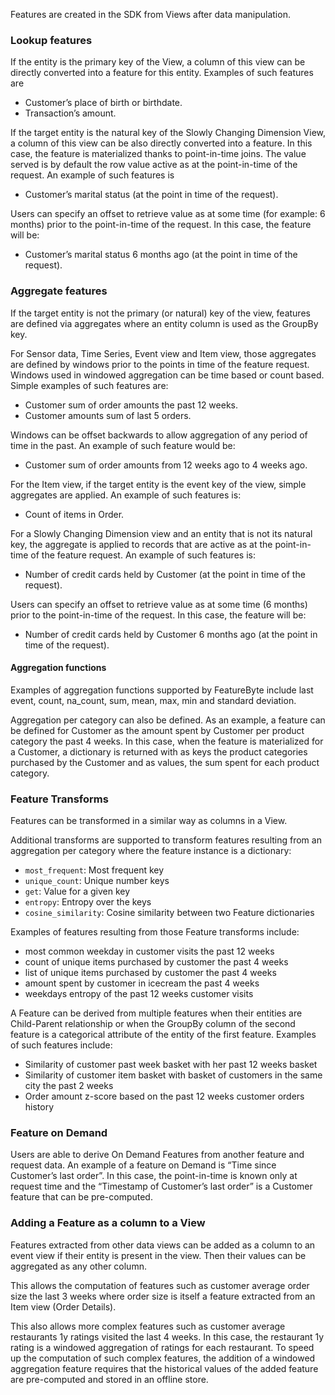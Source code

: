 Features are created in the SDK from Views after data manipulation.

### Lookup features
If the entity is the primary key of the View, a column of this view can be directly converted into a feature for this entity. Examples of such features are 

* Customer’s place of birth or birthdate.
* Transaction’s amount.

If the target entity is the natural key of the Slowly Changing Dimension View, a column of this view can be also directly converted into a feature. In this case, the feature is materialized thanks to point-in-time joins. The value served is by default the row value active as at the point-in-time of the request. An example of such features is

* Customer’s marital status (at the point in time of the request).

Users can specify an offset to retrieve value as at some time (for example: 6 months) prior to the point-in-time of the request. In this case, the feature will be:

* Customer’s marital status 6 months ago (at the point in time of the request).

### Aggregate features
If the target entity is not the primary (or natural) key of the view, features are defined via aggregates where an entity column is used as the GroupBy key.

For Sensor data, Time Series, Event view and Item view, those aggregates are defined by windows prior to the points in time of the feature request. Windows used in windowed aggregation can be time based or count based. Simple examples of such features are:

* Customer sum of order amounts the past 12 weeks.
* Customer amounts sum of last 5 orders.

Windows can be offset backwards to allow aggregation of any period of time in the past. An example of such feature would be:

* Customer sum of order amounts from 12 weeks ago to 4 weeks ago.

For the Item view, if the target entity is the event key of the view, simple aggregates are applied. An example of such features is:

* Count of items in Order.

For a Slowly Changing Dimension view and an entity that is not its natural key, the aggregate is applied to records that are active as at the point-in-time of the feature request. An example of such features is:

* Number of credit cards held by Customer (at the point in time of the request).

Users can specify an offset to retrieve value as at some time (6 months) prior to the point-in-time of the request. In this case, the feature will be:

* Number of credit cards held by Customer 6 months ago (at the point in time of the request).

#### Aggregation functions
Examples of aggregation functions supported by FeatureByte include last event, count, na_count, sum, mean, max, min and standard deviation.

Aggregation per category can also be defined. As an example, a feature can be defined for Customer as the amount spent by Customer per product category the past 4 weeks. In this case, when the feature is materialized for a Customer, a dictionary is returned with as keys the product categories purchased by the Customer and as values, the sum spent for each product category.

### Feature Transforms
Features can be transformed in a similar way as columns in a View.

Additional transforms are supported to transform features resulting from an aggregation per category where the feature instance is a dictionary:

* `most_frequent`: Most frequent key
* `unique_count`: Unique number keys
* `get`: Value for a given key
* `entropy`: Entropy over the keys
* `cosine_similarity`: Cosine similarity between two Feature dictionaries

Examples of features resulting from those Feature transforms include:

* most common weekday in customer visits the past 12 weeks
* count of unique items purchased by customer the past 4 weeks
* list of unique items purchased by customer the past 4 weeks
* amount spent by customer in icecream the past 4 weeks
* weekdays entropy of the past 12 weeks customer visits

A Feature can be derived from multiple features when their entities are Child-Parent relationship or when the GroupBy column of the second feature is a categorical attribute of the entity of the first feature. Examples of such features include:

* Similarity of customer past week basket with her past 12 weeks basket
* Similarity of customer item basket with basket of customers in the same city the past 2 weeks
* Order amount z-score based on the past 12 weeks customer orders history

### Feature on Demand
Users are able to derive On Demand Features from another feature and request data. An example of a feature on Demand is “Time since Customer’s last order”. In this case, the point-in-time is known only at request time and the “Timestamp of Customer’s last order” is a Customer feature that can be pre-computed.  

### Adding a Feature as a column to a View
Features extracted from other data views can be added as a column to an event view if their entity is present in the view. Then their values can be aggregated as any other column.

This allows the computation of features such as customer average order size the last 3 weeks where order size is itself a feature extracted from an Item view (Order Details).

This also allows more complex features such as customer average restaurants 1y ratings visited the last 4 weeks. In this case, the restaurant 1y rating is a windowed aggregation of ratings for each restaurant. To speed up the computation of such complex features, the addition of a windowed aggregation feature requires that the historical values of the added feature are pre-computed and stored in an offline store.
